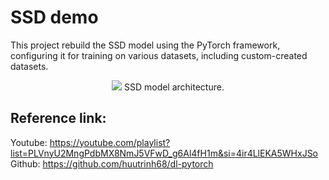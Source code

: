 # SSD demo
This project rebuild the SSD model using the PyTorch framework, configuring it for training on various datasets, including custom-created datasets.

<p align="center">
  <img src="2_object_detection/#08_SSDmodel.png">
  SSD model architecture.
</p>

## Reference link:
Youtube: https://youtube.com/playlist?list=PLVnyU2MngPdbMX8NmJ5VFwD_g6Al4fH1m&si=4ir4LlEKA5WHxJSo
Github: https://github.com/huutrinh68/dl-pytorch
